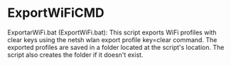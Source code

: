 # ExportWiFiCMD
ExportarWiFi.bat (ExportWiFi.bat):  This script exports WiFi profiles with clear keys using the netsh wlan export profile key=clear command. The exported profiles are saved in a folder located at the script's location. The script also creates the folder if it doesn't exist.
